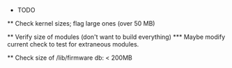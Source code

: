 * TODO

** Check kernel sizes; flag large ones (over 50 MB)

** Verify size of modules (don't want to build everything)
*** Maybe modify current check to test for extraneous modules.


** Check size of /lib/firmware db: < 200MB
